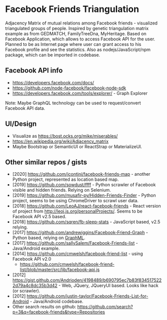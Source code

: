Facebook Friends Triangulation
===
Adjacency Matrix of mutual relations among Facebook friends - visualized triangulated groups of people.
Inspired by genetic triangulation matrix example as from GEDMATCH, FamilyTreeDna, MyHeritage.
Based on Facebook Application, which allows to access Facebook API for the user.
Planned to be as Internet page where user can grant access to his Facebook profile and see the statistics.
Also as nodejs/JavaScript/npm package, which can be imported in codebase.

## Facebook API info

- https://developers.facebook.com/docs/
- https://github.com/node-facebook/facebook-node-sdk
- https://developers.facebook.com/tools/explorer/ - Graph Explorer

Note: Maybe GraphQL technology can be used to request/convert Facebook API data.

## UI/Design

- Visualize as https://bost.ocks.org/mike/miserables/
- https://en.wikipedia.org/wiki/Adjacency_matrix
- Maybe Bootstrap or SemanticUI or ReactStrap or MaterializeUI.

## Other similar repos / gists

- [2020] https://github.com/jcontini/facebook-friends-map - another Python project, represented as location based map.
- [2019] https://github.com/sowdust/ffff - Python scrawler of Facebook visible and hidden friends. Relying on Selenium.
- [2019] https://github.com/musafir-py/Hidden-Friends-Finder - Python project, seems to be using ChromeDriver to scrawl user data.
- [2018] https://github.com/LeoAJ/react-facebook-friends - React version of project from http://leoj.js.org/personalProjects/. Seems to be Facebook API v2.5 based.
- [2018] https://github.com/sqren/fb-sleep-stats - JavaScript based, v2.5 relying.
- [2017] https://github.com/andrewiggins/Facebook-Friend-Graph - Python based, relying on [GraphML](http://graphml.graphdrawing.org/).
- [2017] https://github.com/sallySalem/Facebook-Friends-list - Java/Android example.
- [2014] https://github.com/cmwelsh/facebook-friend-list - using Facebook API v2.0
    - https://github.com/cmwelsh/facebook-friend-list/blob/master/src/lib/facebook-api.js
- [2012] https://gist.github.com/Andrioden/4198489/b690795ec7b83f8345175222d79a4c8dc35b3d42 - Web, JQuery, JQueryUI based. Looks like hack (or scrawler).
- [2012] https://github.com/justin-taylor/Facebook-Friends-List-for-Android - Java/Android codebase.
- Other search results on github: https://github.com/search?p=3&q=facebook-friends&type=Repositories

